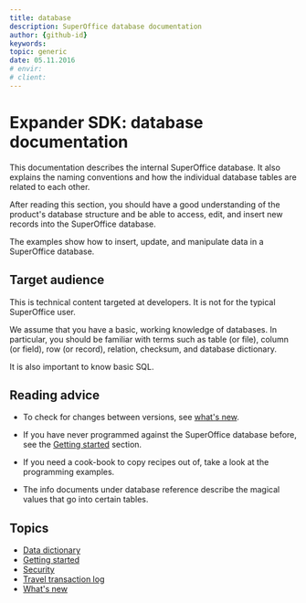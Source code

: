 ```yaml
---
title: database
description: SuperOffice database documentation
author: {github-id}
keywords:
topic: generic
date: 05.11.2016
# envir:
# client:
---
```


# Expander SDK: database documentation

This documentation describes the internal SuperOffice database. It also explains the naming conventions and how the individual database tables are related to each other.

After reading this section, you should have a good understanding of the product's database structure and be able to access, edit, and insert new records into the SuperOffice database.

The examples show how to insert, update, and manipulate data in a SuperOffice database.

## Target audience

This is technical content targeted at developers. It is not for the typical SuperOffice user.

We assume that you have a basic, working knowledge of databases. In particular, you should be familiar with terms such as table (or file), column (or field), row (or record), relation, checksum, and database dictionary.

It is also important to know basic SQL.

## Reading advice

* To check for changes between versions, see [what's new][1].

* If you have never programmed against the SuperOffice database before, see the [Getting started][2] section.

* If you need a cook-book to copy recipes out of, take a look at the programming examples.

* The info documents under database reference describe the magical values that go into certain tables.

## Topics

* [Data dictionary][3]
* [Getting started][2]
* [Security][4]
* [Travel transaction log][5]
* [What's new][1]

<!-- Referenced links -->
[1]: ../../../release-notes/database/index.md
[2]: getting-started/index.md
[3]: dictionary/index.md
[4]: security/index.md
[5]: transaction-log/index.md
